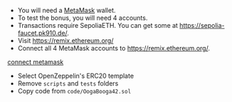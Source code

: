 -   You will need a [MetaMask](https://chromewebstore.google.com/detail/metamask/nkbihfbeogaeaoehlefnkodbefgpgknn) wallet.
-   To test the bonus, you will need 4 accounts.
-   Transactions require SepoliaETH. You can get some at https://sepolia-faucet.pk910.de/.
-   Visit https://remix.ethereum.org/
-   Connect all 4 MetaMask accounts to https://remix.ethereum.org/.

[connect metamask](./images/connect_metamask.png)

-   Select OpenZeppelin's ERC20 template
-   Remove `scripts` and `tests` folders
-   Copy code from `code/OogaBooga42.sol`
